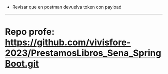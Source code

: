 - Revisar que en postman devuelva token con payload

-----------------------------------------

# Repo profe: https://github.com/vivisfore-2023/PrestamosLibros_Sena_SpringBoot.git
